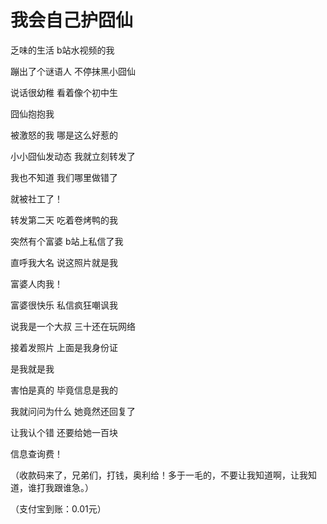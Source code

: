 # 我会自己护囧仙

乏味的生活 b站水视频的我

蹦出了个谜语人 不停抹黑小囧仙

说话很幼稚 看着像个初中生

囧仙抱抱我

被激怒的我 哪是这么好惹的

小小囧仙发动态 我就立刻转发了

我也不知道 我们哪里做错了

就被社工了！

转发第二天 吃着卷烤鸭的我

突然有个富婆 b站上私信了我

直呼我大名 说这照片就是我

富婆人肉我！

富婆很快乐 私信疯狂嘲讽我

说我是一个大叔 三十还在玩网络

接着发照片 上面是我身份证

是我就是我

害怕是真的 毕竟信息是我的

我就问问为什么 她竟然还回复了

让我认个错 还要给她一百块

信息查询费！

（收款码来了，兄弟们，打钱，奥利给！多于一毛的，不要让我知道啊，让我知道，谁打我跟谁急。）

（支付宝到账：0.01元）
